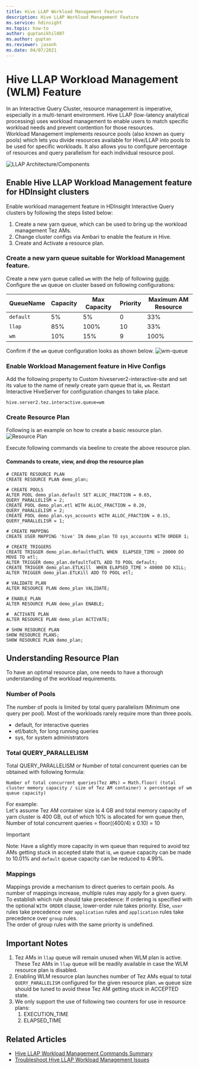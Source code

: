 ```yaml
---
title: Hive LLAP Workload Management Feature
description: Hive LLAP Workload Management Feature
ms.service: hdinsight
ms.topic: how-to
author: guptanikhil007
ms.author: guptan
ms.reviewer: jasonh
ms.date: 04/07/2021
---
```


# Hive LLAP Workload Management (WLM) Feature
In an Interactive Query Cluster, resource management is imperative, especially in a multi-tenant environment. Hive LLAP (low-latency analytical processing) uses workload management to enable users to match specific workload needs and prevent contention for those resources. <br> 
Workload Management implements resource pools (also known as query pools) which lets you divide resources available for Hive/LLAP into pools to be used for specific workloads.
It also allows you to configure percentage of resources and query parallelism for each individual resource pool.

![`LLAP Architecture/Components`](./media/hive-workload-management/llap-architecture.png "LLAP Architecture/Components")

## Enable Hive LLAP Workload Management feature for HDInsight clusters

Enable workload management feature in HDInsight Interactive Query clusters by following the steps listed below:
1. Create a new yarn queue, which can be used to bring up the workload management Tez AMs.
2. Change cluster configs via Ambari to enable the feature in Hive.
3. Create and Activate a resource plan.

### Create a new yarn queue suitable for Workload Management feature.
Create a new yarn queue called `wm` with the help of following [guide](../hdinsight-troubleshoot-yarn.md).
Configure the `wm` queue on cluster based on following configurations:

| QueueName   | Capacity | Max Capacity | Priority | Maximum AM Resource |
|-------------|----------|--------------|----------|---------------------|
| `default` | 5%       | 5%           | 0        | 33%                 |
| `llap`   | 85%      | 100%         | 10       | 33%                 |
| `wm`      | 10%      | 15%          | 9        | 100%                |

Confirm if the `wm` queue configuration looks as shown below.
![`wm-queue`](./media/hive-workload-management/wm-yarn-queue.png)

### Enable Workload Management feature in Hive Configs
Add the following property to Custom hiveserver2-interactive-site and set its value to the name of newly create yarn queue that is, `wm`. Restart Interactive HiveServer for configuration changes to take place.
```
hive.server2.tez.interactive.queue=wm
```

### Create Resource Plan
Following is an example on how to create a basic resource plan.
![Resource Plan](./media/hive-workload-management/WLM-ResourcePlan.jpg "Basic Resource Plan")

Execute following commands via beeline to create the above resource plan.

#### Commands to create, view, and drop the resource plan
```
# CREATE RESOURCE PLAN
CREATE RESOURCE PLAN demo_plan;

# CREATE POOLS
ALTER POOL demo_plan.default SET ALLOC_FRACTION = 0.65, QUERY_PARALLELISM = 2;
CREATE POOL demo_plan.etl WITH ALLOC_FRACTION = 0.20, QUERY_PARALLELISM = 2;
CREATE POOL demo_plan.sys_accounts WITH ALLOC_FRACTION = 0.15, QUERY_PARALLELISM = 1;

# CREATE MAPPING
CREATE USER MAPPING 'hive' IN demo_plan TO sys_accounts WITH ORDER 1;
 
# CREATE TRIGGERS
CREATE TRIGGER demo_plan.defaultToETL WHEN  ELAPSED_TIME > 20000 DO MOVE TO etl;
ALTER TRIGGER demo_plan.defaultToETL ADD TO POOL default;
CREATE TRIGGER demo_plan.ETLKill  WHEN ELAPSED_TIME > 40000 DO KILL;
ALTER TRIGGER demo_plan.ETLKill ADD TO POOL etl;

# VALIDATE PLAN
ALTER RESOURCE PLAN demo_plan VALIDATE;

# ENABLE PLAN
ALTER RESOURCE PLAN demo_plan ENABLE;

#  ACTIVATE PLAN
ALTER RESOURCE PLAN demo_plan ACTIVATE;

# SHOW RESOURCE PLAN
SHOW RESOURCE PLANS;
SHOW RESOURCE PLAN demo_plan;
```

## Understanding Resource Plan
To have an optimal resource plan, one needs to have a thorough understanding of the workload requirements.

### Number of Pools
The number of pools is limited by total query parallelism (Minimum one query per pool).
Most of the workloads rarely require more than three pools. 
- default, for interactive queries 
- etl/batch, for long running queries
- sys, for system administrators

### Total QUERY_PARALLELISM
Total QUERY_PARALLELISM or Number of total concurrent queries can be obtained with following formula:

```
Number of total concurrent queries(Tez AMs) = Math.floor( (total cluster memory capacity / size of Tez AM container) x percentage of wm queue capacity)
```

For example: <br/>
Let's assume Tez AM container size is 4 GB and total memory capacity of yarn cluster is 400 GB, out of which 10% is allocated for wm queue then, <br/>
Number of total concurrent queries = floor((400/4) x 0.10) = 10

> [!IMPORTANT]
> Note: Have a slightly more capacity in wm queue than required to avoid tez AMs getting stuck in accepted state that is, `wm` queue capacity can be made to 10.01% and `default` queue capacity can be reduced to 4.99%.

### Mappings
Mappings provide a mechanism to direct queries to certain pools. As number of mappings increase, multiple rules may apply for a given query. To establish which rule should take precedence:
If ordering is specified with the optional `WITH ORDER` clause, lower-order rule takes priority. Else, `user` rules take precedence over `application` rules and `application` rules take precedence over `group` rules. <br/>
The order of group rules with the same priority is undefined.


## Important Notes
1. Tez AMs in `llap` queue will remain unused when WLM plan is active. These Tez AMs in `llap` queue will be readily available in case the WLM resource plan is disabled.
2. Enabling WLM resource plan launches number of Tez AMs equal to total `QUERY_PARALLELISM` configured for the given resource plan. `wm` queue size should be tuned to avoid these Tez AM getting stuck in ACCEPTED state.
3. We only support the use of following two counters for use in resource plans:
    1. EXECUTION_TIME
    2. ELAPSED_TIME

## Related Articles
* [Hive LLAP Workload Management Commands Summary](workload-management-commands.md)
* [Troubleshoot Hive LLAP Workload Management Issues](troubleshoot-workload-management-issues.md)


